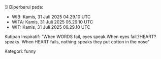 ⏰ Diperbarui pada:
- WIB: Kamis, 31 Juli 2025 04.29.10 UTC
- WITA: Kamis, 31 Juli 2025 05.29.10 UTC
- WIT: Kamis, 31 Juli 2025 06.29.10 UTC

Kutipan Inspiratif:
"When WORDS fail, eyes speak.When eyes fail,?HEART? speaks. When HEART fails, nothing speaks they put cotton in the nose"


Kategori: funny

